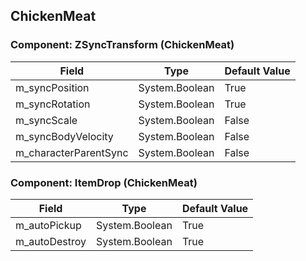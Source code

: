 ## ChickenMeat

### Component: ZSyncTransform (ChickenMeat)

|Field|Type|Default Value|
|-----|----|-------------|
|m_syncPosition|System.Boolean|True|
|m_syncRotation|System.Boolean|True|
|m_syncScale|System.Boolean|False|
|m_syncBodyVelocity|System.Boolean|False|
|m_characterParentSync|System.Boolean|False|

### Component: ItemDrop (ChickenMeat)

|Field|Type|Default Value|
|-----|----|-------------|
|m_autoPickup|System.Boolean|True|
|m_autoDestroy|System.Boolean|True|

